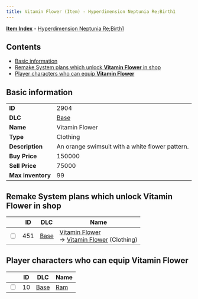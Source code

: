 ```yaml
---
title: Vitamin Flower (Item) - Hyperdimension Neptunia Re;Birth1
---
```


[**Item Index**](/neptunia/rb1/item/index.html) - [Hyperdimension Neptunia Re;Birth1](/neptunia/rb1)

## Contents

- [Basic information](#basic-information)
- [Remake System plans which unlock **Vitamin Flower** in shop](#remake-system-plans-which-unlock-vitamin-flower-in-shop)
- [Player characters who can equip **Vitamin Flower**](#player-characters-who-can-equip-vitamin-flower)
## Basic information

|   |   |
| -- | -- |
| **ID** | 2904 |
| **DLC** | [Base](/neptunia/rb1/dlc/1-base.html) |
| **Name** | Vitamin Flower |
| **Type** | Clothing |
| **Description** | An orange swimsuit with a white flower pattern. |
| **Buy Price** | 150000 |
| **Sell Price** | 75000 |
| **Max inventory** | 99 |


## Remake System plans which unlock **Vitamin Flower** in shop

|    | ID | DLC | Name |
| -- | -- | --- | ---- |
| <input type="checkbox" id="rb1-remake-1-451" class="trackbox" /> | 451 | [Base](/neptunia/rb1/dlc/1-base.html) | [Vitamin Flower](/neptunia/rb1/remake/1-451-vitamin-flower.html)<br /> → [Vitamin Flower](/neptunia/rb1/item/1-2904-vitamin-flower.html) (Clothing) |


## Player characters who can equip **Vitamin Flower**

|    | ID | DLC | Name |
| -- | -- | --- | ---- |
| <input type="checkbox" id="rb1-player-1-10" class="trackbox" /> | 10 | [Base](/neptunia/rb1/dlc/1-base.html) | [Ram](/neptunia/rb1/player/1-10-ram.html) |
